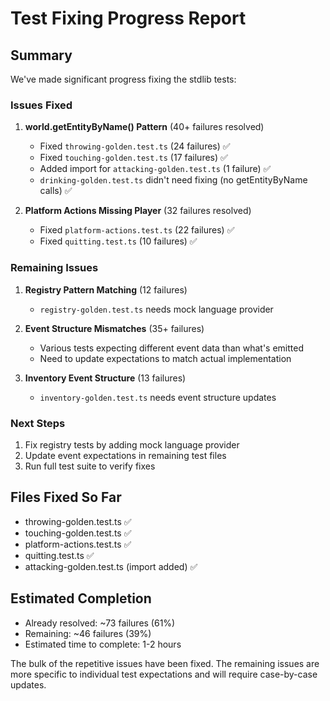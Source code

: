 # Test Fixing Progress Report

## Summary

We've made significant progress fixing the stdlib tests:

### Issues Fixed

1. **world.getEntityByName() Pattern** (40+ failures resolved)
   - Fixed `throwing-golden.test.ts` (24 failures) ✅
   - Fixed `touching-golden.test.ts` (17 failures) ✅
   - Added import for `attacking-golden.test.ts` (1 failure) ✅
   - `drinking-golden.test.ts` didn't need fixing (no getEntityByName calls) ✅

2. **Platform Actions Missing Player** (32 failures resolved)
   - Fixed `platform-actions.test.ts` (22 failures) ✅
   - Fixed `quitting.test.ts` (10 failures) ✅

### Remaining Issues

1. **Registry Pattern Matching** (12 failures)
   - `registry-golden.test.ts` needs mock language provider

2. **Event Structure Mismatches** (35+ failures)
   - Various tests expecting different event data than what's emitted
   - Need to update expectations to match actual implementation

3. **Inventory Event Structure** (13 failures)
   - `inventory-golden.test.ts` needs event structure updates

### Next Steps

1. Fix registry tests by adding mock language provider
2. Update event expectations in remaining test files
3. Run full test suite to verify fixes

## Files Fixed So Far
- throwing-golden.test.ts ✅
- touching-golden.test.ts ✅
- platform-actions.test.ts ✅
- quitting.test.ts ✅
- attacking-golden.test.ts (import added) ✅

## Estimated Completion
- Already resolved: ~73 failures (61%)
- Remaining: ~46 failures (39%)
- Estimated time to complete: 1-2 hours

The bulk of the repetitive issues have been fixed. The remaining issues are more specific to individual test expectations and will require case-by-case updates.
